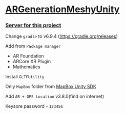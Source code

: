 # [ARGenerationMeshyUnity](https://github.com/Carapacik/ARGenerationMeshyUnity)

### [Server for this project](https://github.com/Carapacik/ARGenerationMeshyDotnet)

Change `gradle` to v6.9.4 (https://gradle.org/releases)

Add from `Package manager`
- AR Foundation 
- ARCore XR Plugin
- Mathematics

Install `GLTFUtility`

Only `MapBox` folder from  [MapBox Unity SDK](https://docs.mapbox.com/unity/maps/guides/)

Add `AR + GPS Location` v3.8.0(find on internet)

Keysore password - `123456`
